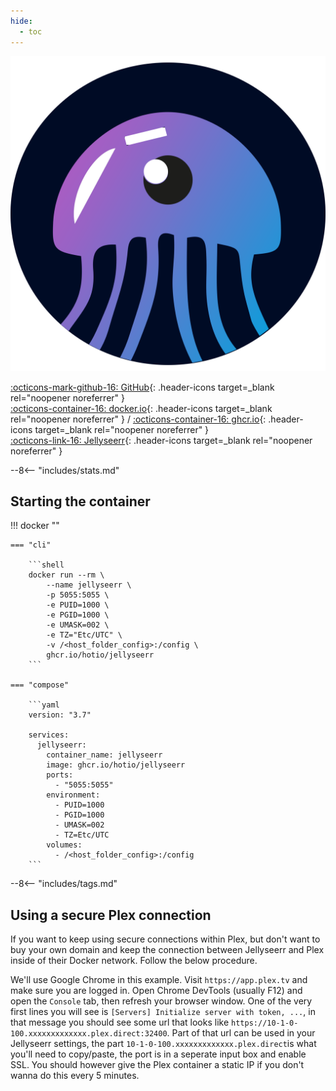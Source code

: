 ```yaml
---
hide:
  - toc
---
```


<div class="image-logo"><img src="/img/image-logos/jellyseerr.svg" alt="logo"></div>

[:octicons-mark-github-16: GitHub](https://github.com/hotio/jellyseerr){: .header-icons target=_blank rel="noopener noreferrer" }  
[:octicons-container-16: docker.io](https://hub.docker.com/r/hotio/jellyseerr){: .header-icons target=_blank rel="noopener noreferrer" }
 / [:octicons-container-16: ghcr.io](https://github.com/orgs/hotio/packages/container/package/jellyseerr){: .header-icons target=_blank rel="noopener noreferrer" }  
[:octicons-link-16: Jellyseerr](https://github.com/Fallenbagel/jellyseerr){: .header-icons target=_blank rel="noopener noreferrer" }  

--8<-- "includes/stats.md"

## Starting the container

!!! docker ""

    === "cli"

        ```shell
        docker run --rm \
            --name jellyseerr \
            -p 5055:5055 \
            -e PUID=1000 \
            -e PGID=1000 \
            -e UMASK=002 \
            -e TZ="Etc/UTC" \
            -v /<host_folder_config>:/config \
            ghcr.io/hotio/jellyseerr
        ```

    === "compose"

        ```yaml
        version: "3.7"

        services:
          jellyseerr:
            container_name: jellyseerr
            image: ghcr.io/hotio/jellyseerr
            ports:
              - "5055:5055"
            environment:
              - PUID=1000
              - PGID=1000
              - UMASK=002
              - TZ=Etc/UTC
            volumes:
              - /<host_folder_config>:/config
        ```

--8<-- "includes/tags.md"

## Using a secure Plex connection

If you want to keep using secure connections within Plex, but don't want to buy your own domain and keep the connection between Jellyseerr and Plex inside of their Docker network. Follow the below procedure.

We'll use Google Chrome in this example. Visit `https://app.plex.tv` and make sure you are logged in. Open Chrome DevTools (usually F12) and open the `Console` tab, then refresh your browser window. One of the very first lines you will see is `[Servers] Initialize server with token, ...`, in that message you should see some url that looks like `https://10-1-0-100.xxxxxxxxxxxxx.plex.direct:32400`. Part of that url can be used in your Jellyseerr settings, the part `10-1-0-100.xxxxxxxxxxxxx.plex.direct`is what you'll need to copy/paste, the port is in a seperate input box and enable SSL. You should however give the Plex container a static IP if you don't wanna do this every 5 minutes.
